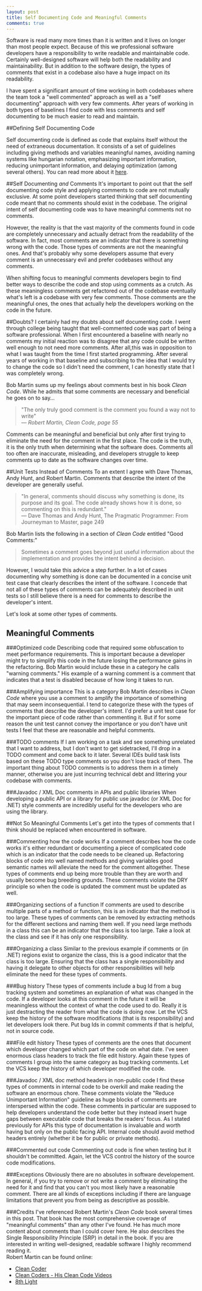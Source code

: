 ```yaml
---
layout: post
title: Self Documenting Code and Meaningful Comments
comments: true
---
```

Software is read many more times than it is written and it lives on longer than
most people expect. Because of this we professional software developers have a
responsibility to write readable and maintainable code. Certainly well-designed
software will help both the readability and maintainability. But in addition to
the software design, the types of
comments that exist in a codebase also have a huge impact on its readability.

I have spent a significant amount of time working in both codebases where the
team took a "well commented" approach as well as a "self documenting" approach
with very few comments.
After years of working in both types of baselines I find code with less
comments and self documenting to be much easier to read and maintain.

##Defining Self Documenting Code

Self documenting code is defined as code that explains itself without the need
of extraneous documentation. It consists of a set of guidelines including
giving methods and variables meaningful names, avoiding naming systems like
hungarian notation, emphasizing important information, reducing unimportant
information, and delaying optimization (among several others). You can read
more about it [here](http://c2.com/cgi/wiki?SelfDocumentingCode).

##Self Documenting _and_ Comments
It's important to point out that the self documenting code style and applying
comments to code are not mutually exclusive. At some point developers started
thinking that self documenting code meant that no comments should exist in the
codebase. The original intent of self documenting code was to have
meaningful comments not no comments.

However, the reality is that the vast majority of the comments found in code
are completely unnecessary and actually detract from the readability of the
software. In fact, most comments are an indicator that there is something wrong
with the code. Those types of comments are not the meaningful ones. And that's
probably why some developers assume that every comment is an unnecessary evil
and prefer codebases without any comments.

When shifting focus to meaningful comments developers begin to find better
ways to describe the code and stop using comments as a crutch. As these
meaningless comments get refactored out of the codebase eventually what's left
is a codebase with very few comments. Those comments are the meaningful ones,
the ones that actually help the developers working on the code in the future.

##Doubts?
I certainly had my doubts about self documenting code. I went through college
being taught that well-commented code was part of being a software
professional. When I first encountered a baseline with nearly no comments my
initial reaction was to disagree that any code could be written well enough to
not need more comments. After all,this was in opposition to what I was taught
from the time I first started programming. After several years of working in
that baseline and subscribing to the idea that I would try to change the code
so I didn't need the comment, I can honestly state that I was completely wrong.

Bob Martin sums up my feelings about comments best in his book _Clean Code_.
While he admits that some comments are necessary and beneficial he goes on to
say&hellip;

> "The only truly good comment is the comment you found a way not to write"  
>&mdash; _Robert Martin, Clean Code, page 55_

Comments can be meaningful and beneficial but only after first trying to
eliminate the need for the comment in the first place. The code is the
truth, it is the only truth when determining what the software does.
Comments all too often are inaccurate, misleading, and developers struggle
to keep comments up to date as the software changes over time.

##Unit Tests Instead of Comments
To an extent I agree with Dave Thomas, Andy Hunt, and Robert Martin.
Comments that describe the intent of the developer are generally useful.

> "In general, comments should discuss why something is done, its purpose
> and its goal. The code already shows how it is done, so commenting on this
> is redundant."   
> &mdash; Dave Thomas and Andy Hunt, The Pragmatic Programmer: From Journeyman to Master, page 249

Bob Martin lists the following in a section of _Clean Code_ entitled
"Good Comments:"
> Sometimes a comment goes beyond just useful information about the
> implementation and provides the intent behind a decision.

However, I would take this advice a step further. In a lot of cases
documenting why something is done can be documented in a concise unit
test case that clearly describes the intent of the software. I concede
that not all of these types of comments can be adequately described in
unit tests so I still believe there is a need for comments to
describe the developer's intent.

Let's look at some other types of comments.

## Meaningful Comments
###Optimized code
Describing code that required some obfuscation to meet performance
requirements.
This is important because a developer might try to simplify this code
in the future losing the performance gains in the refactoring. Bob
Martin would include these in a category he calls "warning comments."
His example of a warning comment is a comment that indicates that a
test is disabled because of how long it takes to run.

###Amplifying importance
This is a category Bob Martin describes in _Clean Code_ where you use a
comment to amplify the importance of something that may seem
inconsequential. I tend to categorize these with the types of comments
that describe the developer's intent. I'd prefer a unit test case for
the important piece of code rather than commenting it. But if for some
reason the unit test cannot convey the importance or you don't have
unit tests I feel that these are reasonable and helpful comments.

###TODO comments
If I am working on a task and see something unrelated that I want to
address, but I don't want to get sidetracked, I'll drop in a TODO
comment and come back to it later. Several IDEs build task lists based
on
these TODO type comments so you don't lose track of them. The important
thing about TODO comments is to address them in a timely manner,
otherwise you are just incurring technical debt and littering your
codebase with comments.

###Javadoc / XML Doc comments in APIs and public libraries
When developing a public API or a library for public use javadoc (or
XML Doc for .NET) style comments are incredibly useful for the
developers who are using the library.

##Not So Meaningful Comments
Let's get into the types of comments that I think should be replaced
when encountered in software.

###Commenting how the code works
If a comment describes how the code works it's either redundant or
documenting a piece of complicated code which is an indicator that the
code needs to be cleaned up. Refactoring blocks of code into well named
methods and giving variables good semantic names will alleviate the
need for the comment altogether. These types of comments end up being
more trouble than they are worth and usually become bug breeding
grounds. These comments violate the DRY principle so when the code is
updated the comment must be updated as well.

###Organizing sections of a function
If comments are used to describe multiple parts of a method or
function, this is an indicator that the method is too large. These
types of comments can be removed by extracting methods for the
different sections and naming them well. If you need large methods in a
class this can be an indicator that the class is too large. Take a look
at the class and see if it has only one responsibility.

###Organizing a class
Similar to the previous example if comments or (in .NET) regions exist
to organize the class, this is a good indicator that the class is too
large. Ensuring that the class has a single responsibility and having
it delegate to other objects for other responsibilities will help
eliminate the need for these types of comments.

###Bug history
These types of comments include a bug Id from a bug tracking system and
sometimes an explanation of what was changed in the code. If a
developer looks at this comment in the future it will be meaningless
without the context of what the code used to do. Really it is just
destracting the reader from what the code is doing _now_. Let the VCS
keep the history of the software modifications (that is its
responsibility) and let developers look there. Put bug Ids in commit
comments if that is helpful, not in source code.

###File edit history
These types of comments are the ones that document which developer
changed which part of the code on what date. I've seen enormous class
headers to track the file edit history. Again these types of comments I
group into the same category as bug tracking comments. Let the VCS keep
the history of which developer modified the code.

###Javadoc / XML doc method headers in non-public code
I find these types of comments in internal code to be overkill and make
reading the software an enormous chore. These comments violate the
"Reduce Unimportant Information" guideline as huge blocks of comments
are interspersed within the code. These comments in particular are
supposed to help developers understand the code better but they instead
insert huge gaps between executable code that breaks the readers'
focus. As I stated previously for APIs this type of documentation is
invaluable and worth having but only on the public facing API. Internal
code should avoid method headers entirely (whether it be for public or
private methods).

###Commented out code
Commenting out code is fine when testing but it shouldn't be committed.
Again, let the VCS control the history of the source code
modifications.

###Exceptions
Obviously there are no absolutes in software developement. In general,
if you try to remove or not write a comment by eliminating the need for
it and find that you can't you most likely have a reasonable comment.
There are all kinds of exceptions including if there are language
limitations that prevent you from being as descriptive as possible.

###Credits
I've referenced Robert Martin's _Clean Code_ book several times in this
post. That book has the most comprehensive coverage of "meaningful
comments" than any other I've found. He has much more content about
comments than I could cover here. He also describes the Single
Responsibility Principle (SRP) in detail in the book. If you are
interested in writing well-designed, readable software I highly
recommend reading it.
<br/>
Robert Martin can be found online:
* [Clean Coder](http://www.cleancoder.com)
* [Clean Coders - His Clean Code Videos](http://www.cleancoders.com)
* [8th Light](http://www.8thlight.com)

